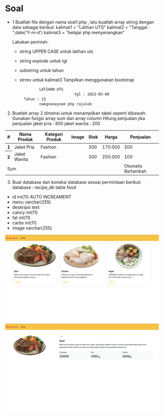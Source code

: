 # Soal 
* 1 Buatlah file dengan nama soal1.php , lalu buatlah array string dengan data sebagai berikut:
    kalimat1 = "Latihan UTS"
    kalimat2 = "Tanggal : ".date('Y-m-d')
    kalimat3 = "belajar php menyenangkan"

    Lakukan perintah:
     - string UPPER CASE untuk latihan uts
     - string explode untuk tgl
     - substring untuk tahun
     - strrev untuk kalimat3
    Tampilkan menggunakan bootstrap

                    LATIHAN UTS
                                    tgl : 2023-03-08
             Tahun : 23
                    nakgnaneynem php rajaleb

2. Buatlah array 2 dimensi untuk menampilkan tabel seperti dibawah:
Gunakan fungsi  array sum dan array column
Hitung penjualan jika penjualan jaket pria : 800
                                jaket wanita : 200

  
<table class="table">
  <thead>
    <tr>
      <th scope="col">#</th>
      <th scope="col">Nama Produk</th>
      <th scope="col">Kategori Produk</th>
      <th scope="col">Image</th>
      <th scope="col">Stok</th>
      <th scope="col">Harga</th>
      <th scope="col">Penjualan</th>
    </tr>
  </thead>
  <tbody>
    <tr>
      <th scope="row">1</th>
      <td>Jaket Pria</td>
      <td>Fashion</td>
      <td><img src="http://images.thenorthface.com/is/image/TheNorthFace/236x204_CLR/mens-better-than-naked-jacket-AVMH_LC9_hero.png" alt=""></td>
      <td>300</td>
      <td>170.000</td>
      <td>200</td>
      </tr>
    <tr>
      <th scope="row">2</th>
      <td>Jaket Wanita</td>
      <td>Fashion</td>
      <td><img src="http://images.thenorthface.com/is/image/TheNorthFace/236x204_CLR/womens-better-than-naked-jacket-AVKL_NN4_hero.png" alt=""></td>
      <td>300</td>
      <td>250.000</td>
      <td>100</td>
    </tr>
   <tr>
    <td colspan="6">Sum</td>
    <td>Otomatis Bertambah</td>
   </tr>
  </tbody>
</table>


3. Buat database dan koneksi database sesuai permintaan berikut:
  database : recipe_db
  table food
  * id int(11) AUTO INCREAMENT
  * menu varchar(255)
  * deskripsi text
  * calory int(11)
  * fat int(11)
  * carbs int(11)
  * image varchar(255)

  <img src="img/home.png">
  <img src="img/detail.png">
  
